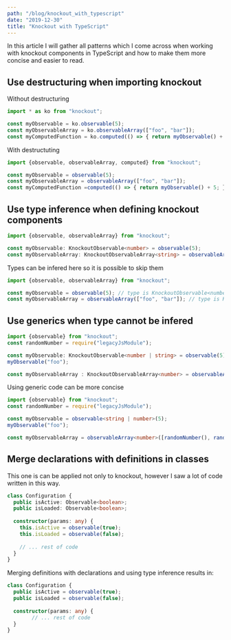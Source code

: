 ```yaml
---
path: "/blog/knockout_with_typescript"
date: "2019-12-30"
title: "Knockout with TypeScript"
---
```


In this article I will gather all patterns which I come across when working with knockout components in TypeScript and how to make them more concise and easier to read.

## Use destructuring when importing knockout

Without destructuring
```ts
import * as ko from "knockout";

const myObservable = ko.observable(5);
const myObservableArray = ko.observableArray(["foo", "bar"]);
const myComputedFunction = ko.computed(() => { return myObservable() + 5; });
```
With destructuting
```ts
import {observable, observableArray, computed} from "knockout";

const myObservable = observable(5);
const myObservableArray = observableArray(["foo", "bar"]);
const myComputedFunction =computed(() => { return myObservable() + 5; });
```

## Use type inference when defining knockout components

```ts
import {observable, observableArray} from "knockout";

const myObservable: KnockoutObservable<number> = observable(5);
const myObservableArray: KnockoutObservableArray<string> = observableArray(["foo", "bar"]);
```

Types can be infered here so it is possible to skip them

```ts
import {observable, observableArray} from "knockout";

const myObservable = observable(5); // type is KnockoutObservable<number>
const myObservableArray = observableArray(["foo", "bar"]); // type is KnockoutObservableArray<string>
```

## Use generics when type cannot be infered

```ts
import {observable} from "knockout";
const randomNumber = require("legacyJsModule");

const myObservable: KnockoutObservable<number | string> = observable(5);
myObservable("foo");

const myObservableArray : KnockoutObservableArray<number> = observableArray([randomNumber(), randomNumber(), randomNumber()]);
```

Using generic code can be more concise

```ts
import {observable} from "knockout";
const randomNumber = require("legacyJsModule");

const myObservable = observable<string | number>(5);
myObservable("foo");

const myObservableArray = observableArray<number>([randomNumber(), randomNumber(), randomNumber()]);
```

## Merge declarations with definitions in classes

This one is can be applied not only to knockout, however I saw a lot of code written in this way.

```ts
class Configuration {
  public isActive: Observable<boolean>;
  public isLoaded: Observable<boolean>;
  
  constructor(params: any) {
    this.isActive = observable(true);
    this.isLoaded = observable(false);
    
    // ... rest of code
  }
}
```
Merging definitions with declarations and using type inference results in:

```ts
class Configuration {
  public isActive = observable(true);
  public isLoaded = observable(false);
  
  constructor(params: any) {
        // ... rest of code
  }
}
```
